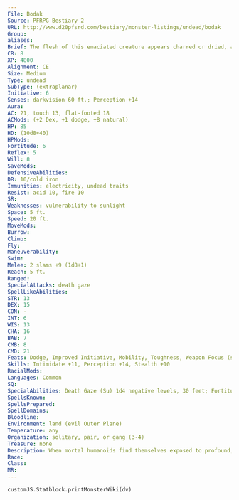 ```yaml
---
File: Bodak
Source: PFRPG Bestiary 2
URL: http://www.d20pfsrd.com/bestiary/monster-listings/undead/bodak
Group: 
aliases: 
Brief: The flesh of this emaciated creature appears charred or dried, and its empty eye sockets seep trails of smoke.
CR: 8
XP: 4800
Alignment: CE
Size: Medium
Type: undead
SubType: (extraplanar)
Initiative: 6
Senses: darkvision 60 ft.; Perception +14
Aura: 
AC: 21, touch 13, flat-footed 18
ACMods: (+2 Dex, +1 dodge, +8 natural)
HP: 85
HD: (10d8+40)
HPMods: 
Fortitude: 6
Reflex: 5
Will: 8
SaveMods: 
DefensiveAbilities: 
DR: 10/cold iron
Immunities: electricity, undead traits
Resist: acid 10, fire 10
SR: 
Weaknesses: vulnerability to sunlight
Space: 5 ft.
Speed: 20 ft.
MoveMods: 
Burrow: 
Climb: 
Fly: 
Maneuverability: 
Swim: 
Melee: 2 slams +9 (1d8+1)
Reach: 5 ft.
Ranged: 
SpecialAttacks: death gaze
SpellLikeAbilities: 
STR: 13
DEX: 15
CON: -
INT: 6
WIS: 13
CHA: 16
BAB: 7
CMB: 8
CMD: 21
Feats: Dodge, Improved Initiative, Mobility, Toughness, Weapon Focus (slam)
Skills: Intimidate +11, Perception +14, Stealth +10
RacialMods: 
Languages: Common
SQ: 
SpecialAbilities: Death Gaze (Su) 1d4 negative levels, 30 feet; Fortitude DC 18 negates. The save DC is Charisma-based. A humanoid slain by a bodak's death gaze rises as a bodak 24 hours later. This is a death effect.  Vulnerability to Sunlight (Ex) Bodaks loathe sunlight, for its merest touch burns their impure flesh.  Each round of exposure to direct sunlight deals 2d6 points of damage to a bodak.
SpellsKnown: 
SpellsPrepared: 
SpellDomains: 
Bloodline: 
Environment: land (evil Outer Plane)
Temperature: any
Organization: solitary, pair, or gang (3-4)
Treasure: none
Description: When mortal humanoids find themselves exposed to profound, supernatural evil, a horrific, occult transformation can strip them of their souls and damn them to the tortured existence of a bodak. Changed into a twisted, misanthropic husk, a bodak wanders the endless tracts of evil-aligned planes, periodically stumbling into other realms by passing through portals or otherwise being conjured elsewhere. Possessing only fragmented memories of its former existence, the bodak is driven by profound emptiness, sorrowful longing, and vengeful hatred of all life.  A bodak's appearance is profoundly disturbing. Its flesh looks dried, taut, and desiccated, though it possesses a strange, otherworldly sheen. Its body is disproportionate and distinctly androgynous. Hairless and with only vague hints of facial structure, the bodak's eyes are deep set in their sockets and constantly weep foul-smelling smoky vapors. A planes-wise traveler who recognizes its shape knows to flee, for most travelers can outrun the relatively slow bodak.  Bodaks vehemently despise all living creatures and immediately seek to destroy any they encounter.  A bodak retains the ability to speak one language it knew in life (typically Common), but it rarely engages in conversation, instead spitting out an incomprehensible stream of vile accusations, curses, and threats. On occasion, a bodak might wield weapons, but most rely primarily upon the effects of their deadly gaze.  Bodaks are rarely encountered outside of the Abyss.  As they are slow-witted, powerful evil creatures such as liches and nabasu demons sometimes use bodaks as thralls, assassins, or guardians. Bodaks encountered on the Material Plane exude extreme malevolence when forced to confront the realization of their abhorrent transformations. So great is their desire to inf lict their fate upon others that many attempt to drag off the bodies of their slain victims and guard them until they rise as undead.  A 20th-level spellcaster can use create greater undead to create a bodak, but only if the spell is cast while the spellcaster is located on one of the evil outer planes (traditionally the Abyss).
Race: 
Class: 
MR: 
---
```

```dataviewjs
customJS.Statblock.printMonsterWiki(dv)
```
